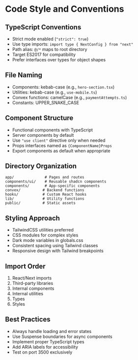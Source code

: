 # Code Style and Conventions

## TypeScript Conventions
- Strict mode enabled (`"strict": true`)
- Use type imports: `import type { NextConfig } from "next"`
- Path alias: `@/*` maps to root directory
- Target ES2017 for compatibility
- Prefer interfaces over types for object shapes

## File Naming
- Components: kebab-case (e.g., `hero-section.tsx`)
- Utilities: kebab-case (e.g., `use-mobile.ts`)
- Convex functions: camelCase (e.g., `paymentAttempts.ts`)
- Constants: UPPER_SNAKE_CASE

## Component Structure
- Functional components with TypeScript
- Server components by default
- Use `"use client"` directive only when needed
- Props interfaces named as `{ComponentName}Props`
- Export components as default when appropriate

## Directory Organization
```
app/              # Pages and routes
components/ui/    # Reusable shadcn components
components/       # App-specific components
convex/          # Backend functions
hooks/           # Custom React hooks
lib/             # Utility functions
public/          # Static assets
```

## Styling Approach
- TailwindCSS utilities preferred
- CSS modules for complex styles
- Dark mode variables in globals.css
- Consistent spacing using Tailwind classes
- Responsive design with Tailwind breakpoints

## Import Order
1. React/Next imports
2. Third-party libraries
3. Internal components
4. Internal utilities
5. Types
6. Styles

## Best Practices
- Always handle loading and error states
- Use Suspense boundaries for async components
- Implement proper TypeScript types
- Add ARIA labels for accessibility
- Test on port 3500 exclusively